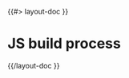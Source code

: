 <!-- 
 * @name            Build
 * @namespace       doc.js
 * @type            Markdown
 * @platform        md
 * @status          stable
 * @menu            Documentation / JS - Node           /doc/js/build
 *
 * @since           2.0.0
 * @author    Olivier Bossel <olivier.bossel@gmail.com> (https://olivierbossel.com)
-->

{{#> layout-doc }}

# JS build process

{{/layout-doc }}